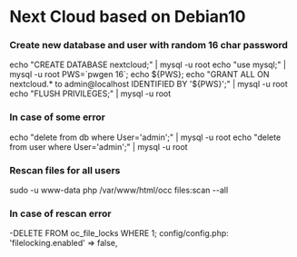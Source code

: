 # Next Cloud based on Debian10

### Create new database and user with random 16 char password
echo "CREATE DATABASE nextcloud;"  | mysql -u root
echo "use mysql;"  | mysql -u root
PWS=\`pwgen 16\`; echo ${PWS}; echo "GRANT ALL ON nextcloud.* to admin@localhost IDENTIFIED BY '${PWS}';"  | mysql -u root
echo "FLUSH PRIVILEGES;"  | mysql -u root

### In case of some error
echo "delete from db where User='admin';" | mysql -u root
echo "delete from user where User='admin';" | mysql -u root

### Rescan files for all users
sudo -u www-data php /var/www/html/occ files:scan --all

### In case of rescan error
-DELETE FROM oc_file_locks WHERE 1;
config/config.php:
'filelocking.enabled' => false,
